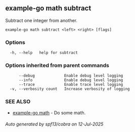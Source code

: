 ## example-go math subtract

Subtract one integer from another.

```
example-go math subtract <left> <right> [flags]
```

### Options

```
  -h, --help   help for subtract
```

### Options inherited from parent commands

```
      --debug             Enable debug level logging
      --info              Enable debug level logging
      --trace             Enable trace level logging
  -v, --verbosity count   Increase verbosity of logging
```

### SEE ALSO

* [example-go math](example-go_math.md)	 - Do some math.

###### Auto generated by spf13/cobra on 12-Jul-2025

